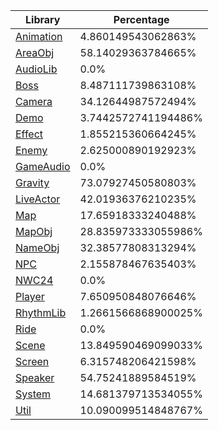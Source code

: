 | Library | Percentage |
| ------------- | ------------- |
| [Animation](https://github.com/shibbo/Petari/blob/master/docs/lib/Animation.md) | 4.860149543062863% |
| [AreaObj](https://github.com/shibbo/Petari/blob/master/docs/lib/AreaObj.md) | 58.14029363784665% |
| [AudioLib](https://github.com/shibbo/Petari/blob/master/docs/lib/AudioLib.md) | 0.0% |
| [Boss](https://github.com/shibbo/Petari/blob/master/docs/lib/Boss.md) | 8.487111739863108% |
| [Camera](https://github.com/shibbo/Petari/blob/master/docs/lib/Camera.md) | 34.12644987572494% |
| [Demo](https://github.com/shibbo/Petari/blob/master/docs/lib/Demo.md) | 3.7442572741194486% |
| [Effect](https://github.com/shibbo/Petari/blob/master/docs/lib/Effect.md) | 1.855215360664245% |
| [Enemy](https://github.com/shibbo/Petari/blob/master/docs/lib/Enemy.md) | 2.625000890192923% |
| [GameAudio](https://github.com/shibbo/Petari/blob/master/docs/lib/GameAudio.md) | 0.0% |
| [Gravity](https://github.com/shibbo/Petari/blob/master/docs/lib/Gravity.md) | 73.07927450580803% |
| [LiveActor](https://github.com/shibbo/Petari/blob/master/docs/lib/LiveActor.md) | 42.01936376210235% |
| [Map](https://github.com/shibbo/Petari/blob/master/docs/lib/Map.md) | 17.65918333240488% |
| [MapObj](https://github.com/shibbo/Petari/blob/master/docs/lib/MapObj.md) | 28.835973333055986% |
| [NameObj](https://github.com/shibbo/Petari/blob/master/docs/lib/NameObj.md) | 32.38577808313294% |
| [NPC](https://github.com/shibbo/Petari/blob/master/docs/lib/NPC.md) | 2.155878467635403% |
| [NWC24](https://github.com/shibbo/Petari/blob/master/docs/lib/NWC24.md) | 0.0% |
| [Player](https://github.com/shibbo/Petari/blob/master/docs/lib/Player.md) | 7.650950848076646% |
| [RhythmLib](https://github.com/shibbo/Petari/blob/master/docs/lib/RhythmLib.md) | 1.2661566868900025% |
| [Ride](https://github.com/shibbo/Petari/blob/master/docs/lib/Ride.md) | 0.0% |
| [Scene](https://github.com/shibbo/Petari/blob/master/docs/lib/Scene.md) | 13.849590469099033% |
| [Screen](https://github.com/shibbo/Petari/blob/master/docs/lib/Screen.md) | 6.315748206421598% |
| [Speaker](https://github.com/shibbo/Petari/blob/master/docs/lib/Speaker.md) | 54.75241889584519% |
| [System](https://github.com/shibbo/Petari/blob/master/docs/lib/System.md) | 14.681379713534055% |
| [Util](https://github.com/shibbo/Petari/blob/master/docs/lib/Util.md) | 10.090099514848767% |
